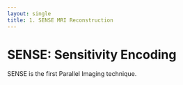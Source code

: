 ```yaml
---
layout: single
title: 1. SENSE MRI Reconstruction
---
```

# SENSE: Sensitivity Encoding 
SENSE is the first Parallel Imaging technique.
